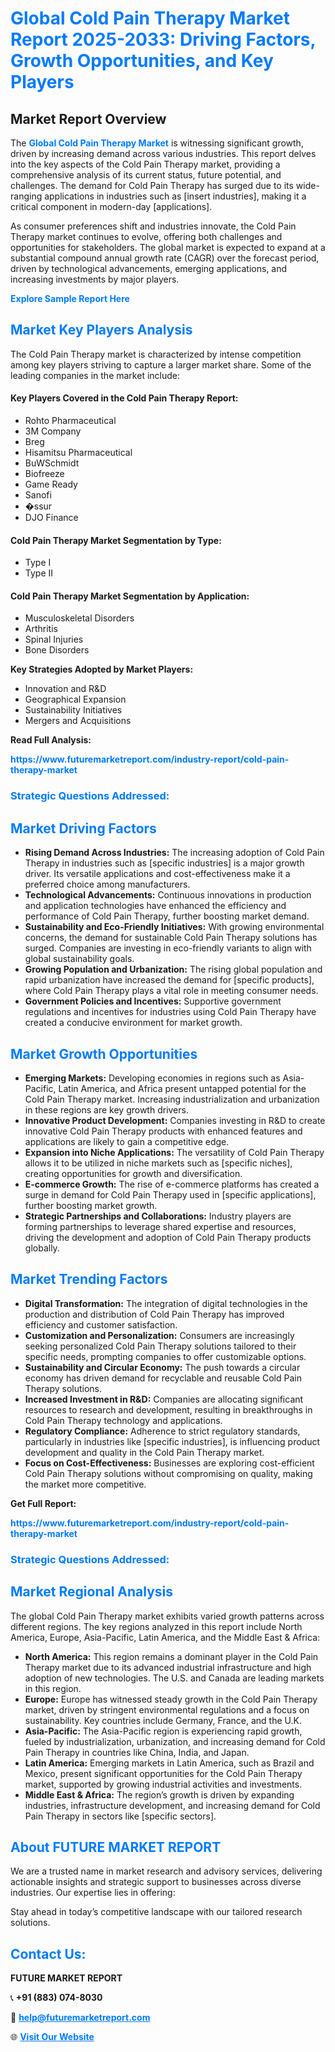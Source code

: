 <h1 style="color: #007BFF;">Global Cold Pain Therapy Market Report 2025-2033: Driving Factors, Growth Opportunities, and Key Players</h1>

<section id="overview">
<h2>Market Report Overview</h2>
<p>The <a href="https://www.futuremarketreport.com/industry-report/cold-pain-therapy-market" style="color: #007BFF; text-decoration: none;"><strong>Global Cold Pain Therapy Market</strong></a> is witnessing significant growth, driven by increasing demand across various industries. This report delves into the key aspects of the Cold Pain Therapy market, providing a comprehensive analysis of its current status, future potential, and challenges. The demand for Cold Pain Therapy has surged due to its wide-ranging applications in industries such as [insert industries], making it a critical component in modern-day [applications].</p>
<p>As consumer preferences shift and industries innovate, the Cold Pain Therapy market continues to evolve, offering both challenges and opportunities for stakeholders. The global market is expected to expand at a substantial compound annual growth rate (CAGR) over the forecast period, driven by technological advancements, emerging applications, and increasing investments by major players.</p>
</section>

<section id="overview">
<p><a href="https://www.futuremarketreport.com/request-sample/reportId=103662" style="color: #007BFF; text-decoration: none;"><strong>Explore Sample Report Here</strong></a></p>
</section>

<section id="key-players">
<h2 style="color: #007BFF;">Market Key Players Analysis</h2>
<p>The Cold Pain Therapy market is characterized by intense competition among key players striving to capture a larger market share. Some of the leading companies in the market include:</p>
<h4>Key Players Covered in the Cold Pain Therapy Report:</h4>
<ul><li>Rohto Pharmaceutical</li><li>3M Company</li><li>Breg</li><li>Hisamitsu Pharmaceutical</li><li>BuWSchmidt</li><li>Biofreeze</li><li>Game Ready</li><li>Sanofi</li><li>�ssur</li><li>DJO Finance</li></ul>
<h4>Cold Pain Therapy Market Segmentation by Type:</h4>
<ul><li>Type I</li><li>Type II</li></ul>

<h4>Cold Pain Therapy Market Segmentation by Application:</h4>
<ul><li>Musculoskeletal Disorders</li><li>Arthritis</li><li>Spinal Injuries</li><li>Bone Disorders</li></ul>
<p><strong>Key Strategies Adopted by Market Players:</strong></p>
<ul>
<li>Innovation and R&D</li>
<li>Geographical Expansion</li>
<li>Sustainability Initiatives</li>
<li>Mergers and Acquisitions</li>
</ul>
</section>

<section>
<p><strong>Read Full Analysis: </strong></p><a href="https://www.futuremarketreport.com/industry-report/cold-pain-therapy-market" style="color: #007BFF; text-decoration: none;"><strong>https://www.futuremarketreport.com/industry-report/cold-pain-therapy-market</strong></a>
<h3 style="color: #007BFF;">Strategic Questions Addressed:</h3>
</section>

<section id="driving-factors">
<h2 style="color: #007BFF;">Market Driving Factors</h2>
<ul>
<li><strong>Rising Demand Across Industries:</strong> The increasing adoption of Cold Pain Therapy in industries such as [specific industries] is a major growth driver. Its versatile applications and cost-effectiveness make it a preferred choice among manufacturers.</li>
<li><strong>Technological Advancements:</strong> Continuous innovations in production and application technologies have enhanced the efficiency and performance of Cold Pain Therapy, further boosting market demand.</li>
<li><strong>Sustainability and Eco-Friendly Initiatives:</strong> With growing environmental concerns, the demand for sustainable Cold Pain Therapy solutions has surged. Companies are investing in eco-friendly variants to align with global sustainability goals.</li>
<li><strong>Growing Population and Urbanization:</strong> The rising global population and rapid urbanization have increased the demand for [specific products], where Cold Pain Therapy plays a vital role in meeting consumer needs.</li>
<li><strong>Government Policies and Incentives:</strong> Supportive government regulations and incentives for industries using Cold Pain Therapy have created a conducive environment for market growth.</li>
</ul>
</section>

<section id="growth-opportunities">
<h2 style="color: #007BFF;">Market Growth Opportunities</h2>
<ul>
<li><strong>Emerging Markets:</strong> Developing economies in regions such as Asia-Pacific, Latin America, and Africa present untapped potential for the Cold Pain Therapy market. Increasing industrialization and urbanization in these regions are key growth drivers.</li>
<li><strong>Innovative Product Development:</strong> Companies investing in R&D to create innovative Cold Pain Therapy products with enhanced features and applications are likely to gain a competitive edge.</li>
<li><strong>Expansion into Niche Applications:</strong> The versatility of Cold Pain Therapy allows it to be utilized in niche markets such as [specific niches], creating opportunities for growth and diversification.</li>
<li><strong>E-commerce Growth:</strong> The rise of e-commerce platforms has created a surge in demand for Cold Pain Therapy used in [specific applications], further boosting market growth.</li>
<li><strong>Strategic Partnerships and Collaborations:</strong> Industry players are forming partnerships to leverage shared expertise and resources, driving the development and adoption of Cold Pain Therapy products globally.</li>
</ul>
</section>

<section id="trending-factors">
<h2 style="color: #007BFF;">Market Trending Factors</h2>
<ul>
<li><strong>Digital Transformation:</strong> The integration of digital technologies in the production and distribution of Cold Pain Therapy has improved efficiency and customer satisfaction.</li>
<li><strong>Customization and Personalization:</strong> Consumers are increasingly seeking personalized Cold Pain Therapy solutions tailored to their specific needs, prompting companies to offer customizable options.</li>
<li><strong>Sustainability and Circular Economy:</strong> The push towards a circular economy has driven demand for recyclable and reusable Cold Pain Therapy solutions.</li>
<li><strong>Increased Investment in R&D:</strong> Companies are allocating significant resources to research and development, resulting in breakthroughs in Cold Pain Therapy technology and applications.</li>
<li><strong>Regulatory Compliance:</strong> Adherence to strict regulatory standards, particularly in industries like [specific industries], is influencing product development and quality in the Cold Pain Therapy market.</li>
<li><strong>Focus on Cost-Effectiveness:</strong> Businesses are exploring cost-efficient Cold Pain Therapy solutions without compromising on quality, making the market more competitive.</li>
</ul>
</section>

<section>
<p><strong>Get Full Report: </strong></p><a href="https://www.futuremarketreport.com/industry-report/cold-pain-therapy-market" style="color: #007BFF; text-decoration: none;"><strong>https://www.futuremarketreport.com/industry-report/cold-pain-therapy-market</strong></a>
<h3 style="color: #007BFF;">Strategic Questions Addressed:</h3>
</section>


<section id="regional-analysis">
<h2 style="color: #007BFF;">Market Regional Analysis</h2>
<p>The global Cold Pain Therapy market exhibits varied growth patterns across different regions. The key regions analyzed in this report include North America, Europe, Asia-Pacific, Latin America, and the Middle East & Africa:</p>
<ul>
<li><strong>North America:</strong> This region remains a dominant player in the Cold Pain Therapy market due to its advanced industrial infrastructure and high adoption of new technologies. The U.S. and Canada are leading markets in this region.</li>
<li><strong>Europe:</strong> Europe has witnessed steady growth in the Cold Pain Therapy market, driven by stringent environmental regulations and a focus on sustainability. Key countries include Germany, France, and the U.K.</li>
<li><strong>Asia-Pacific:</strong> The Asia-Pacific region is experiencing rapid growth, fueled by industrialization, urbanization, and increasing demand for Cold Pain Therapy in countries like China, India, and Japan.</li>
<li><strong>Latin America:</strong> Emerging markets in Latin America, such as Brazil and Mexico, present significant opportunities for the Cold Pain Therapy market, supported by growing industrial activities and investments.</li>
<li><strong>Middle East & Africa:</strong> The region’s growth is driven by expanding industries, infrastructure development, and increasing demand for Cold Pain Therapy in sectors like [specific sectors].</li>
</ul>
</section>

<footer>
<h2 style="color: #007BFF;">About FUTURE MARKET REPORT</h2>
<p>We are a trusted name in market research and advisory services, delivering actionable insights and strategic support to businesses across diverse industries. Our expertise lies in offering:</p>

<p>Stay ahead in today’s competitive landscape with our tailored research solutions.</p>

<h2 style="color: #007BFF;">Contact Us:</h2>
<p><strong>FUTURE MARKET REPORT</strong></p>
<p>📞 <strong>+91 (883) 074-8030</strong></p>
<p>📧 <strong><a href="mailto:help@futuremarketreport.com" style="color: #007BFF;">help@futuremarketreport.com</a></strong></p>
<p>🌐 <strong><a href="https://www.futuremarketreport.com/" style="color: #007BFF;">Visit Our Website</a></strong></p>
</footer>
